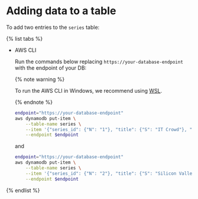 # Adding data to a table

To add two entries to the `series` table:

{% list tabs %}

- AWS CLI

    Run the commands below replacing `https://your-database-endpoint` with the endpoint of your DB:

    {% note warning %}

    To run the AWS CLI in Windows, we recommend using [WSL](https://docs.microsoft.com/en-us/windows/wsl/).

    {% endnote %}

    ```bash
    endpoint="https://your-database-endpoint"
    aws dynamodb put-item \
        --table-name series \
        --item '{"series_id": {"N": "1"}, "title": {"S": "IT Crowd"}, "series_info": {"S": "The IT Crowd is a British sitcom produced by Channel 4, written by Graham Linehan, produced by Ash Atalla and starring Chris ODowd, Richard Ayoade, Katherine Parkinson, and Matt Berry."}, "release_date": {"S": "2006-02-03"}}' \
        --endpoint $endpoint
    ```

    and

    ```bash
    endpoint="https://your-database-endpoint"
    aws dynamodb put-item \
        --table-name series \
        --item '{"series_id": {"N": "2"}, "title": {"S": "Silicon Valley"}, "series_info": {"S": "Silicon Valley is an American comedy television series created by Mike Judge, John Altschuler and Dave Krinsky."}, "release_date": {"S": "2014-04-06"}}' \
        --endpoint $endpoint
    ```

{% endlist %}
